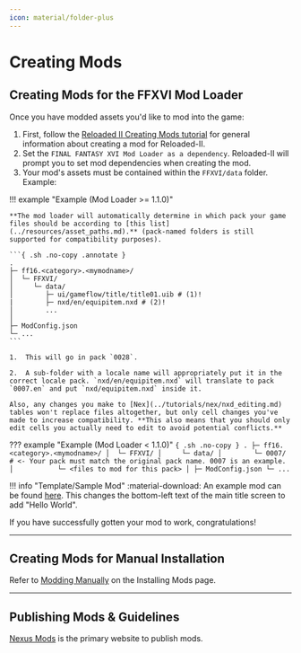 ```yaml
---
icon: material/folder-plus
---
```


# Creating Mods

## Creating Mods for the FFXVI Mod Loader

Once you have modded assets you'd like to mod into the game:

1. First, follow the [Reloaded II Creating Mods tutorial](https://reloaded-project.github.io/Reloaded-II/CreatingMods/) for general information about creating a mod for Reloaded-II.
2. Set the `FINAL FANTASY XVI Mod Loader as a dependency`. Reloaded-II will prompt you to set mod dependencies when creating the mod.
3. Your mod's assets must be contained within the `FFXVI/data` folder. Example:

!!! example "Example (Mod Loader >= 1.1.0)"

    **The mod loader will automatically determine in which pack your game files should be according to [this list](../resources/asset_paths.md).** (pack-named folders is still supported for compatibility purposes).

    ```{ .sh .no-copy .annotate }
    .
    ├─ ff16.<category>.<mymodname>/
    │  └─ FFXVI/
    │     └─ data/
    │        ├─ ui/gameflow/title/title01.uib # (1)!
    |        ├─ nxd/en/equipitem.nxd # (2)!
    │        ...
    │
    ├─ ModConfig.json
    └─ ...
    ```

    1.  This will go in pack `0028`.

    2.  A sub-folder with a locale name will appropriately put it in the correct locale pack. `nxd/en/equipitem.nxd` will translate to pack `0007.en` and put `nxd/equipitem.nxd` inside it.

    Also, any changes you make to [Nex](../tutorials/nex/nxd_editing.md) tables won't replace files altogether, but only cell changes you've made to increase compatibility. **This also means that you should only edit cells you actually need to edit to avoid potential conflicts.**

??? example "Example (Mod Loader < 1.1.0)"
    ```{ .sh .no-copy }
    .
    ├─ ff16.<category>.<mymodname>/
    │  └─ FFXVI/
    │     └─ data/
    │        └─ 0007/ # <- Your pack must match the original pack name. 0007 is an example.
    │           └─ <files to mod for this pack>
    │
    ├─ ModConfig.json
    └─ ...
    ```

!!! info "Template/Sample Mod"
    :material-download: An example mod can be found [here](https://github.com/Nenkai/ff16.utility.modloader/releases/download/1.0.1/ff16.template.helloworld.zip). This changes the bottom-left text of the main title screen to add "Hello World".

If you have successfully gotten your mod to work, congratulations!

---

## Creating Mods for Manual Installation

Refer to [Modding Manually](./installing_mods.md#modding-manually) on the Installing Mods page.

---

## Publishing Mods & Guidelines

[Nexus Mods](https://www.nexusmods.com/finalfantasy16/mods/) is the primary website to publish mods.